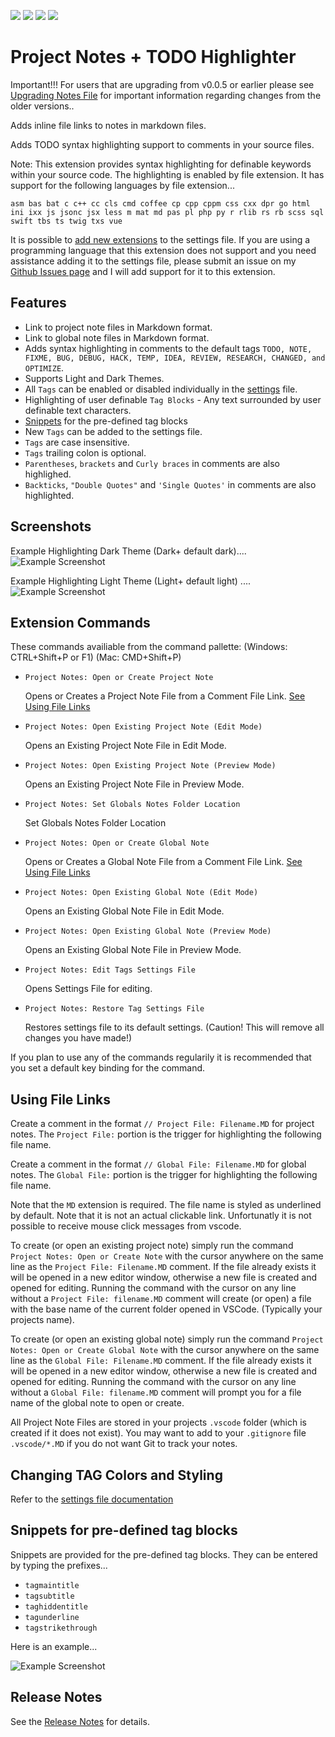 ![](https://vsmarketplacebadge.apphb.com/version-short/willasm.project-notes.svg)
![](https://vsmarketplacebadge.apphb.com/installs-short/willasm.project-notes.svg)
![](https://vsmarketplacebadge.apphb.com/downloads-short/willasm.project-notes.svg)
![](https://vsmarketplacebadge.apphb.com/rating/willasm.project-notes.svg)

# Project Notes + TODO Highlighter

Important!!! For users that are upgrading from v0.0.5 or earlier please see [Upgrading Notes File](UPGRADING.md) for important information regarding changes from the older versions..

Adds inline file links to notes in markdown files.

Adds TODO syntax highlighting support to comments in your source files.

Note: This extension provides syntax highlighting for definable keywords within your source code. The highlighting is enabled by file extension. It has support for the following languages by file extension...

`asm bas bat c c++ cc cls cmd coffee cp cpp cppm css cxx dpr go html ini ixx js jsonc jsx less m mat md pas pl php py r rlib rs rb scss sql swift tbs ts twig txs vue`

It is possible to [add new extensions](SETTINGS.md) to the settings file. If you are using a programming language that this extension does not support and you need assistance adding it to the settings file, please submit an issue on my [Github Issues page](https://github.com/willasm/project-notes/issues) and I will add support for it to this extension.

## Features
- Link to project note files in Markdown format.
- Link to global note files in Markdown format.
- Adds syntax highlighting in comments to the default tags `TODO, NOTE, FIXME, BUG, DEBUG, HACK, TEMP, IDEA, REVIEW, RESEARCH, CHANGED, and OPTIMIZE`.
- Supports Light and Dark Themes.
- All `Tags` can be enabled or disabled individually in the [settings](SETTINGS.md) file.
- Highlighting of user definable `Tag Blocks` - Any text surrounded by user definable text characters.
- [Snippets](#snippets-for-pre-defined-tag-blocks) for the pre-defined tag blocks
- New `Tags` can be added to the settings file.
- `Tags` are case insensitive.
- `Tags` trailing colon is optional.
- `Parentheses`, `brackets` and `Curly braces` in comments are also highlighed.
- `Backticks`, `"Double Quotes"` and `'Single Quotes'` in comments are also highlighted.

## Screenshots
Example Highlighting Dark Theme (Dark+ default dark)....
![Example Screenshot](./images/DemoDark.png)

Example Highlighting Light Theme (Light+ default light) ....
![Example Screenshot](./images/DemoLight.png)

## Extension Commands
These commands availiable from the command pallette: (Windows: CTRL+Shift+P or F1) (Mac: CMD+Shift+P)
- `Project Notes: Open or Create Project Note`

    Opens or Creates a Project Note File from a Comment File Link. [See Using File Links](#using-file-links)
- `Project Notes: Open Existing Project Note (Edit Mode)`

    Opens an Existing Project Note File in Edit Mode.
- `Project Notes: Open Existing Project Note (Preview Mode)`

    Opens an Existing Project Note File in Preview Mode.

- `Project Notes: Set Globals Notes Folder Location`

    Set Globals Notes Folder Location
- `Project Notes: Open or Create Global Note`

    Opens or Creates a Global Note File from a Comment File Link. [See Using File Links](#using-file-links)
- `Project Notes: Open Existing Global Note (Edit Mode)`

    Opens an Existing Global Note File in Edit Mode.
- `Project Notes: Open Existing Global Note (Preview Mode)`

    Opens an Existing Global Note File in Preview Mode.

- `Project Notes: Edit Tags Settings File`

    Opens Settings File for editing.

- `Project Notes: Restore Tag Settings File`

    Restores settings file to its default settings. (Caution! This will remove all changes you have made!)

If you plan to use any of the commands regularily it is recommended that you set a default key binding for the command.


## Using File Links
Create a comment in the format `// Project File: Filename.MD` for project notes. The `Project File:` portion is the trigger for highlighting the following file name.

Create a comment in the format `// Global File: Filename.MD` for global notes. The `Global File:` portion is the trigger for highlighting the following file name.

Note that the `MD` extension is required. The file name is styled as underlined by default. Note that it is not an actual clickable link. Unfortunatly it is not possible to receive mouse click messages from vscode.

To create (or open an existing project note) simply run the command `Project Notes: Open or Create Note` with the cursor anywhere on the same line as the `Project File: Filename.MD` comment. If the file already exists it will be opened in a new editor window, otherwise a new file is created and opened for editing. Running the command with the cursor on any line without a `Project File: filename.MD` comment will create (or open) a file with the base name of the current folder opened in VSCode. (Typically your projects name).

To create (or open an existing global note) simply run the command `Project Notes: Open or Create Global Note` with the cursor anywhere on the same line as the `Global File: Filename.MD` comment. If the file already exists it will be opened in a new editor window, otherwise a new file is created and opened for editing. Running the command with the cursor on any line without a `Global File: filename.MD` comment will prompt you for a file name of the global note to open or create.

All Project Note Files are stored in your projects `.vscode` folder (which is created if it does not exist). You may want to add to your `.gitignore` file `.vscode/*.MD` if you do not want Git to track your notes.

## Changing TAG Colors and Styling

Refer to the [settings file documentation](SETTINGS.md)

## Snippets for pre-defined tag blocks
Snippets are provided for the pre-defined tag blocks. They can be entered by typing the prefixes...
- `tagmaintitle`
- `tagsubtitle`
- `taghiddentitle`
- `tagunderline`
- `tagstrikethrough`

Here is an example...

![Example Screenshot](./images/Snippets.gif)

## Release Notes
See the [Release Notes](RELEASE.md) for details.

